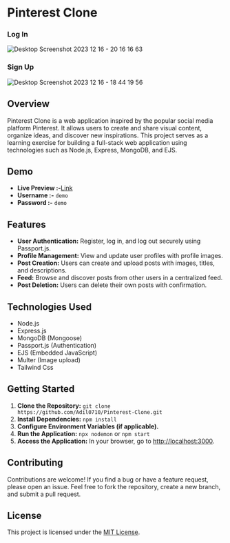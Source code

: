 # Pinterest Clone

### Log In
![Desktop Screenshot 2023 12 16 - 20 16 16 63](https://github.com/Adil0710/Pinterest-Clone/assets/91872021/1164d259-760d-4f08-98ed-f5c9774f63d5)

### Sign Up
![Desktop Screenshot 2023 12 16 - 18 44 19 56](https://github.com/Adil0710/Pinterest-Clone/assets/91872021/187cc68e-205c-46df-b2f6-cc618edd4c46)


## Overview

Pinterest Clone is a web application inspired by the popular social media platform Pinterest. It allows users to create and share visual content, organize ideas, and discover new inspirations. This project serves as a learning exercise for building a full-stack web application using technologies such as Node.js, Express, MongoDB, and EJS.

## Demo
- **Live Preview :-**[Link](https://pinterest-clone-jyqc.onrender.com/)
- **Username :-** `demo`
- **Password :-** `demo`

## Features

- **User Authentication:** Register, log in, and log out securely using Passport.js.
- **Profile Management:** View and update user profiles with profile images.
- **Post Creation:** Users can create and upload posts with images, titles, and descriptions.
- **Feed:** Browse and discover posts from other users in a centralized feed.
- **Post Deletion:** Users can delete their own posts with confirmation.

## Technologies Used

- Node.js
- Express.js
- MongoDB (Mongoose)
- Passport.js (Authentication)
- EJS (Embedded JavaScript)
- Multer (Image upload)
- Tailwind Css

## Getting Started

1. **Clone the Repository:** `git clone https://github.com/Adil0710/Pinterest-Clone.git`
2. **Install Dependencies:** `npm install`
3. **Configure Environment Variables (if applicable).**
4. **Run the Application:** `npx nodemon` or `npm start`
5. **Access the Application:** In your browser, go to [http://localhost:3000](http://localhost:3000).

## Contributing

Contributions are welcome! If you find a bug or have a feature request, please open an issue. Feel free to fork the repository, create a new branch, and submit a pull request.

## License

This project is licensed under the [MIT License](LICENSE).





